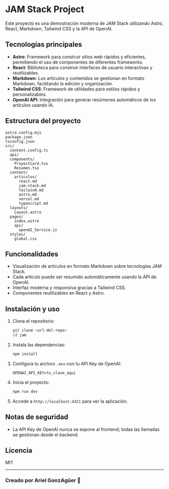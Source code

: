 
# JAM Stack Project

Este proyecto es una demostración moderna de JAM Stack utilizando Astro, React, Markdown, Tailwind CSS y la API de OpenAI.

## Tecnologías principales

- **Astro**: Framework para construir sitios web rápidos y eficientes, permitiendo el uso de componentes de diferentes frameworks.
- **React**: Biblioteca para construir interfaces de usuario interactivas y reutilizables.
- **Markdown**: Los artículos y contenidos se gestionan en formato Markdown, facilitando la edición y organización.
- **Tailwind CSS**: Framework de utilidades para estilos rápidos y personalizables.
- **OpenAI API**: Integración para generar resúmenes automáticos de los artículos usando IA.

## Estructura del proyecto

```
astro.config.mjs
package.json
tsconfig.json
src/
  content.config.ts
  api/
  components/
    ProyectCard.tsx
    Resumen.tsx
  content/
    articulos/
      react.md
      jam-stack.md
      tailwind.md
      astro.md
      vercel.md
      typescript.md
  layouts/
    Layout.astro
  pages/
    index.astro
    api/
      openAI_Service.js
  styles/
    global.css
```

## Funcionalidades

- Visualización de artículos en formato Markdown sobre tecnologías JAM Stack.
- Cada artículo puede ser resumido automáticamente usando la API de OpenAI.
- Interfaz moderna y responsiva gracias a Tailwind CSS.
- Componentes reutilizables en React y Astro.

## Instalación y uso

1. Clona el repositorio:
   ```bash
   git clone <url-del-repo>
   cd jam
   ```
2. Instala las dependencias:
   ```bash
   npm install
   ```
3. Configura tu archivo `.env` con tu API Key de OpenAI:
   ```env
   OPENAI_API_KEY=tu_clave_aqui
   ```
4. Inicia el proyecto:
   ```bash
   npm run dev
   ```
5. Accede a `http://localhost:4321` para ver la aplicación.

## Notas de seguridad

- La API Key de OpenAI nunca se expone al frontend; todas las llamadas se gestionan desde el backend.

## Licencia

MIT

---

### Creado por Ariel GonzAgüer 🚀